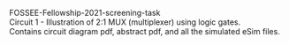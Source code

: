 FOSSEE-Fellowship-2021-screening-task\
Circuit 1 - Illustration of 2:1 MUX (multiplexer) using logic gates.\
Contains circuit diagram pdf, abstract pdf, and all the simulated eSim files. 
